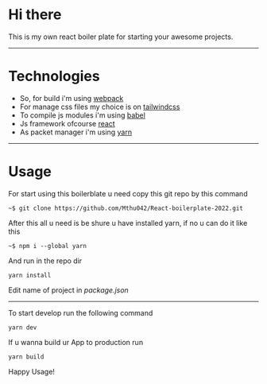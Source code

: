 # Hi there
This is my own react boiler plate for starting your awesome projects.
* * *
# Technologies
* So, for build i'm using [webpack](https://webpack.js.org/)
* For manage css files my choice is on [tailwindcss](https://tailwindcss.com/)
* To compile js modules i'm using [babel](https://babeljs.io/)
* Js framework ofcourse [react](https://reactjs.org/)
* As packet manager i'm using [yarn](https://yarnpkg.com/)

********
# Usage
For start using this boilerblate u need copy this git repo by this command
```
~$ git clone https://github.com/Mthu042/React-boilerplate-2022.git
```
After this all u need is be shure u have installed yarn, if no u can do it like this
```
~$ npm i --global yarn
```
And run in the repo dir
```
yarn install
```

Edit name of project in *package.json*

********

To start develop run the following command
```
yarn dev
```
If u wanna build ur App to production run
```
yarn build
```

Happy Usage!

